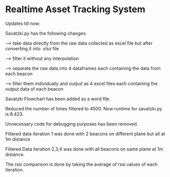 # Realtime Asset Tracking System
Updates till now:

Savatzki.py has the following changes:

--> take data directly from the raw data collected as excel file but after converting it into .xlsx file

--> filter it without any interpolation

--> separate the raw data into 4 dataframes each containing the data from each beacon

--> filter them individually and output as 4 excel files each containing the output data of each beacon


Savatzki Flowchart has been added as a word file.

Reduced the number of times filtered to 4500. Now runtime for savatzki.py is 8.423.

Unnecessary code for debugging purposes has been removed.

Filtered data iteration 1 was done with 2 beacons on different plane but all at 1m distance

Filtered Data iteration 2,3,4 was done with all beacons on same plane at 1m distance. 

The rssi comparison is done by taking the average of rssi values of each iteration. 
